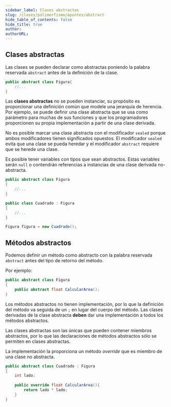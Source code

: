 ```yaml
---
sidebar_label: Clases abstractas
slug: /clases/polimorfismo/apuntes/abstract
hide_table_of_contents: false
hide_title: true
author: 
authorURL: 
---
```

## Clases abstractas
Las clases se pueden declarar como abstractas poniendo la palabra reservada `abstract` antes de la definición de la clase.

```csharp
public abstract class Figura{
    //...
} 
```

Las **clases abstractas** no se pueden instanciar, su propósito es proporcionar una definición común que modele una jerarquía de herencia. Por ejemplo, se puede definir una clase abstracta que se usa como parámetro para muchas de sus funciones y que los programadores proporcionen su propia implementación a partir de una clase derivada.

No es posible marcar una clase abstracta con el modificador `sealed` porque ambos modificadores tienen significados opuestos. El modificador `sealed` evita que una clase se pueda heredar y el modificador `abstract` requiere que se herede una clase.

Es posible tener variables con tipos que sean abstractos. Estas variables serán `null` o contendrán referencias a instancias de una clase derivada no-abstracta.

```csharp
public abstract class Figura
{
    //...
} 

public class Cuadrado : Figura
{
    //...
} 

Figura figura = new Cuadrado();
```

## Métodos abstractos
Podemos definir un método como abstracto con la palabra reservada `abstract` antes del tipo de retorno del método. 

Por ejemplo:

```csharp
public abstract class Figura
{
    public abstract float CalcularArea();
}
```

Los métodos abstractos no tienen implementación, por lo que la definición del método va seguida de un `;` en lugar del cuerpo del método. Las clases derivadas de la clase abstracta **deben** dar una implementación a todos los métodos abstractos. 

Las clases abstractas son las únicas que pueden contener miembros abstractos, por lo que las declaraciones de métodos abstractos sólo se permiten en clases abstractas.

La implementación la proporciona un método *override* que es miembro de una clase no abstracta. 

```csharp
public abstract class Cuadrado : Figura
{
    int lado;
   
    public override float CalcularArea(){
        return lado * lado;
    }
}
```